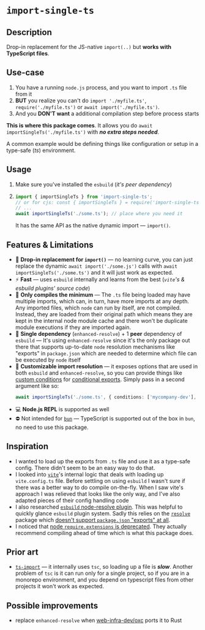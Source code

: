 # `import-single-ts`

## Description

Drop-in replacement for the JS-native `import(..)` but **works with TypeScript
files**.

## Use-case

1. You have a running `node.js` process, and you want to import `.ts` file from
   it
2. **BUT** you realize you can't do `import './myfile.ts'`,
   `require('./myfile.ts')` or `await import('./myfile.ts')`.
3. And you **DON'T want** a additional compilation step before process starts

**This is where this package comes**. It allows you do
`await importSingleTs('./myfile.ts')` with **_no extra steps needed_**.

A common example would be defining things like configuration or setup in a
type-safe (_ts_) environment.

## Usage

1. Make sure you've installed the `esbuild` (_it's peer dependency_)
2. ```ts
   import { importSingleTs } from 'import-single-ts';
   // or for cjs: const { importSingleTs } = require('import-single-ts');
   // ...
   await importSingleTs('./some.ts'); // place where you need it
   ```
   It has the same API as the native dynamic import — `import()`.

## Features & Limitations

- 🔄 **Drop-in replacement for `import()`** — no learning curve, you can just
  replace the dynamic `await import('./some.js')` calls with
  `await importSingleTs('./some.ts')` and it will just work as expected.
- ⚡ **Fast** — uses `esbuild` internally and learns from the best (_`vite`'s &
  esbuild plugins' source code_)
- 📐 **Only compiles the minimum** — The `.ts` file being loaded may have
  multiple imports, which can, in turn, have more imports at any depth. Any
  imported files, which `node` can run by itself, are not compiled. Instead,
  they are loaded from their original path which means they are kept in the
  internal node module cache and there won't be duplicate module executions if
  they are imported again.
- 🚀 **Single dependency** (`enhanced-resolve`) + 1 **peer** dependency of
  `esbuild` — It's using `enhanced-resolve` since it's the only package out
  there that supports up-to-date `node` resolution mechanisms like "exports" in
  `package.json` which are needed to determine which file can be executed by
  `node` itself
- 🧩️ **Customizable import resolution** — it exposes options that are used in
  both `esbuild` and `enhanced-resolve`, so you can provide things like
  [custom conditions](https://nodejs.org/api/packages.html#packages_resolving_user_conditions)
  for
  [conditional exports](https://nodejs.org/api/packages.html#conditional-exports).
  Simply pass in a second argument like so:
  ```ts
  await importSingleTs('./some.ts', { conditions: ['mycompany-dev'], alias: { a: "b" }, ... })
  ```
- 💻️ **Node.js REPL** is supported as well
- ⛔️ Not intended for [`bun`](https://bun.sh/docs/runtime/typescript) —
  TypeScript is supported out of the box in `bun`, no need to use this package.

## Inspiration

- I wanted to load up the exports from `.ts` file and use it as a type-safe
  config. There didn't seem to be an easy way to do that.
- I looked into
  [`vite`](https://github.com/vitejs/vite/blob/eef4aaa063ed420c213cb9e24f680230cf2132b2/packages/vite/src/node/config.ts)'s
  internal logic that deals with loading up `vite.config.ts` file. Before
  settling on using `esbuild` I wasn't sure if there was a better way to do
  compile on-the-fly. When I saw vite's approach I was relieved that looks like
  the only way, and I've also adapted pieces of their config handling code
- I also researched
  [`esbuild` node-resolve plugin](https://github.com/remorses/esbuild-plugins/tree/master/node-resolve/).
  This was helpful to quickly glance `esbuild` plugin system. Sadly this relies
  on the [`resolve`](https://github.com/browserify/resolve) package which
  [doesn't support `package.json` "exports" at all](https://github.com/browserify/resolve/pull/224).
- I noticed that
  [node `require.extensions` is deprecated](https://nodejs.org/api/modules.html#requireextensions).
  They actually recommend compiling ahead of time which is what this package
  does.

## Prior art

- [`ts-import`](https://github.com/radarsu/ts-import) — it internally uses
  `tsc`, so loading up a file is **_slow_**. Another problem of `tsc` is it can
  run only for a single project, so if you are in a monorepo environment, and
  you depend on typescript files from other projects it won't work as expected.

## Possible improvements

- replace `enhanced-resolve` when
  [web-infra-dev/oxc](https://github.com/web-infra-dev/oxc) ports it to Rust
